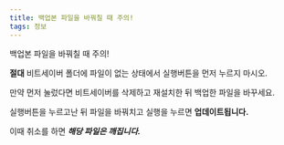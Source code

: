 ```yaml
---
title: 백업본 파일을 바꿔칠 때 주의!
tags: 정보
---
```


백업본 파일을 바꿔칠 때 주의!

**절대** 비트세이버 폴더에 파일이 없는 상태에서 실행버튼을 먼저 누르지 마시오.

만약 먼저 눌렀다면 비트세이버를 삭제하고 재설치한 뒤 백업한 파일을 바꾸세요.

실행버튼을 누르고난 뒤 파일을 바꿔치고 실행을 누르면 **업데이트됩니다.**

이때 취소를 하면 ***해당 파일은 깨집니다.***